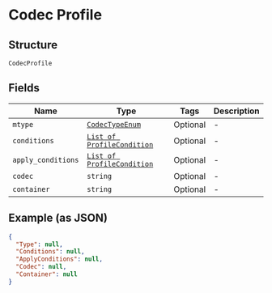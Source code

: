 
# Codec Profile

## Structure

`CodecProfile`

## Fields

| Name | Type | Tags | Description |
|  --- | --- | --- | --- |
| `mtype` | [`CodecTypeEnum`](../../doc/models/codec-type-enum.md) | Optional | - |
| `conditions` | [`List of ProfileCondition`](../../doc/models/profile-condition.md) | Optional | - |
| `apply_conditions` | [`List of ProfileCondition`](../../doc/models/profile-condition.md) | Optional | - |
| `codec` | `string` | Optional | - |
| `container` | `string` | Optional | - |

## Example (as JSON)

```json
{
  "Type": null,
  "Conditions": null,
  "ApplyConditions": null,
  "Codec": null,
  "Container": null
}
```

